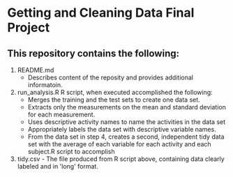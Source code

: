 # Getting and Cleaning Data Final Project
## This repository contains the following:
  1. README.md
     - Describes content of the reposity and provides additional informatoin.
  2. run_analysis.R
        R script, when executed accomplished the following:
     - Merges the training and the test sets to create one data set.
     - Extracts only the measurements on the mean and standard deviation for each measurement.
     - Uses descriptive activity names to name the activities in the data set
     - Appropriately labels the data set with descriptive variable names.
     - From the data set in step 4, creates a second, independent tidy data set with the average of each variable for each activity and      each subject.R script to accomplish 
  3. tidy.csv
    - The file produced from R script above, containing data clearly labeled and in 'long' format.
  
